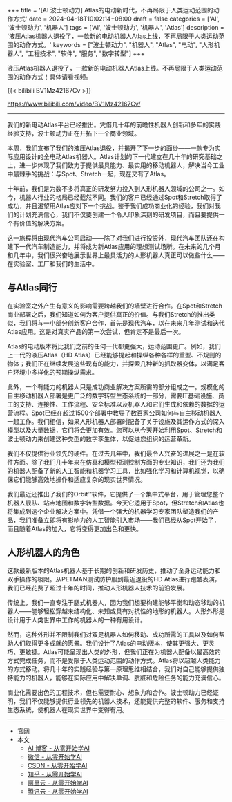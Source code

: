 +++
title = '[AI 波士顿动力] Atlas的电动新时代，不再局限于人类运动范围的动作方式'
date = 2024-04-18T10:02:14+08:00
draft = false
categories = ['AI', '波士顿动力', '机器人']
tags = ['AI', '波士顿动力', '机器人', 'Atlas']
description = '液压Atlas机器人退役了，一款新的电动机器人Atlas上线，不再局限于人类运动范围的动作方式。'
keywords = ["波士顿动力", "机器人", "Atlas", "电动", "人形机器人", "工程技术", "软件", "服务", "数字转型"]
+++

液压Atlas机器人退役了，一款新的电动机器人Atlas上线。不再局限于人类运动范围的动作方式！具体请看视频。

{{< bilibili BV1Mz42167Cv >}}

https://www.bilibili.com/video/BV1Mz42167Cv/

---

我们的新电动Atlas平台已经推出。凭借几十年的前瞻性机器人创新和多年的实践经验支持，波士顿动力正在开拓下一个商业领域。

本周，我们宣布了我们的液压Atlas退役，并揭开了下一步的面纱——一款专为实际应用设计的全电动Atlas机器人。Atlas计划的下一代建立在几十年的研究基础之上，进一步体现了我们致力于提供最具能力、最实用的移动机器人，解决当今工业中最棘手的挑战：与Spot、Stretch一起，现在又有了Atlas。

十年前，我们是为数不多将真正的研发努力投入到人形机器人领域的公司之一。如今，机器人行业的格局已经截然不同。我们的客户已经通过Spot和Stretch取得了成功，并且渴望用Atlas应对下一个挑战。鉴于我们成功商业化的经验，我们对我们的计划充满信心，我们不仅要创建一个令人印象深刻的研发项目，而且要提供一个有价值的解决方案。

这一旅程将由现代汽车公司启动——除了对我们进行投资外，现代汽车团队还在构建下一代汽车制造能力，并将成为新Atlas应用的理想测试场所。在未来的几个月和几年中，我们很兴奋地展示世界上最具活力的人形机器人真正可以做些什么——在实验室、工厂和我们的生活中。

## 与Atlas同行
在实验室之外产生有意义的影响需要跨越我们的墙壁进行合作。在Spot和Stretch商业部署之后，我们知道如何为客户提供真正的价值。与我们Stretch的推出类似，我们将与一小部分创新客户合作，首先是现代汽车，以在未来几年测试和迭代Atlas应用。这是对真实产品的第一次尝试，但肯定不是最后一次。

Atlas的电动版本将比我们之前的任何一代都更强大，运动范围更广。例如，我们上一代的液压Atlas（HD Atlas）已经能够提起和操纵各种各样的重型、不规则的物体；我们正在继续发展这些现有的能力，并探索几种新的抓取器变体，以满足客户环境中多样化的预期操纵需求。

此外，一个有能力的机器人只是成功商业解决方案所需的部分组成之一。规模化的自主移动机器人部署是更广泛的数字转型生态系统的一部分，需要IT基础设施、员工的支持、连接性、工作流程、安全标准以及机器人和它们生成和依赖的数据的运营流程。Spot已经在超过1500个部署中教导了数百家公司如何与自主移动机器人一起工作。我们相信，如果人形机器人部署时配备了关于设施及其运作方式的深入模型以及大量数据，它们将会更加有效。您可以从今天开始利用Spot、Stretch和波士顿动力来创建这种类型的数字孪生体，以促进您组织的运营革新。

我们不仅提供行业领先的硬件。在过去几年中，我们最令人兴奋的进展之一是在软件方面。除了我们几十年来在仿真和模型预测控制方面的专业知识，我们还为我们的机器人配备了新的人工智能和机器学习工具，比如强化学习和计算机视觉，以确保它们能够高效地操作和适应复杂的现实世界情况。

我们最近还推出了我们的Orbit™软件，它提供了一个集中式平台，用于管理您整个机器人舰队、站点地图和数字转型数据。今天它适用于Spot，但Stretch和Atlas也将集成到这个企业解决方案中。凭借一个强大的机器学习专家团队塑造我们的产品，我们准备立即将有影响力的人工智能引入市场——我们已经从Spot开始了，而且随着Atlas的加入，它将变得更加出色和更快。

## 人形机器人的角色
这款最新版本的Atlas机器人基于长期的创新和研发历史，推动了全身运动能力和双手操作的极限。从PETMAN测试防护服到最近退役的HD Atlas进行跑酷表演，我们已经花费了超过十年的时间，推动人形机器人技术的前沿发展。

传统上，我们一直专注于腿式机器人，因为我们想要构建能够平衡和动态移动的机器人——能够轻松穿越未结构化、未知或具有对抗性的地形的机器人。人形外形是设计用于人类世界中工作的机器人的一种有用设计。

然而，这种外形并不限制我们对双足机器人如何移动、成功所需的工具以及如何帮助人们取得更多成就的愿景。我们设计了Atlas的电动版本，使其更强大、更灵巧、更敏捷。Atlas可能呈现出人类的外形，但我们正在为机器人配备以最高效的方式完成任务，而不是受限于人类运动范围的动作方式。Atlas将以超越人类能力的方式移动。将几十年的实践经验与第一原理思维相结合，我们对自己能够提供独特能力的机器人，能够在实际应用中解决单调、肮脏和危险任务的能力充满信心。

商业化需要出色的工程技术，但也需要耐心、想象力和合作。波士顿动力已经证明，我们不仅能够提供行业领先的机器人技术，还能提供完整的软件、服务和支持生态系统，使机器人在现实世界中变得有用。

---

- [官网](https://bostondynamics.com/blog/electric-new-era-for-atlas/)
- 本文
    - [AI 博客 - 从零开始学AI](https://ai-blog.aihub2022.top/post/ai-bostondynamics-electric-new-era-for-atlas/)
    - [微信 - 从零开始学AI](https://mp.weixin.qq.com/s?__biz=MzA3MDIyNTgzNA==&mid=2649976852&idx=1&sn=a1cacaa683ad92e6bec2bde535ec495b&chksm=86c7cad1b1b043c77b875d0fdcf419d0fe0fbe7e0c8edbc443ff82ecc241670e85587b5530a3#rd)
    - [CSDN - 从零开始学AI](https://blog.csdn.net/mahone3297/article/details/137920220)
    - [知乎 - 从零开始学AI](https://zhuanlan.zhihu.com/p/693185009)
    - [阿里云 - 从零开始学AI](https://developer.aliyun.com/article/1485656)
    - [腾讯云 - 从零开始学AI](https://cloud.tencent.com/developer/article/2410196)
